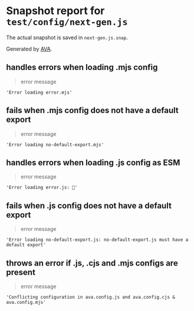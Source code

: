 # Snapshot report for `test/config/next-gen.js`

The actual snapshot is saved in `next-gen.js.snap`.

Generated by [AVA](https://avajs.dev).

## handles errors when loading .mjs config

> error message

    'Error loading error.mjs'

## fails when .mjs config does not have a default export

> error message

    'Error loading no-default-export.mjs'

## handles errors when loading .js config as ESM

> error message

    'Error loading error.js: 🙈'

## fails when .js config does not have a default export

> error message

    'Error loading no-default-export.js: no-default-export.js must have a default export'

## throws an error if .js, .cjs and .mjs configs are present

> error message

    'Conflicting configuration in ava.config.js and ava.config.cjs & ava.config.mjs'
